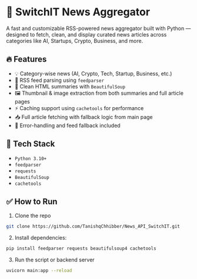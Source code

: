 # 🚀 SwitchIT News Aggregator

A fast and customizable RSS-powered news aggregator built with Python — designed to fetch, clean, and display curated news articles across categories like AI, Startups, Crypto, Business, and more.

## 🔥 Features

- 💡 Category-wise news (AI, Crypto, Tech, Startup, Business, etc.)
- 📰 RSS feed parsing using `feedparser`
- 🧼 Clean HTML summaries with `BeautifulSoup`
- 🖼 Thumbnail & image extraction from both summaries and full article pages
- ⚡ Caching support using `cachetools` for performance
- 📥 Full article fetching with fallback logic from main page
- 🚨 Error-handling and feed fallback included

## 🧠 Tech Stack

- `Python 3.10+`
- `feedparser`
- `requests`
- `BeautifulSoup`
- `cachetools`

## ✅ How to Run

1. Clone the repo
```bash
git clone https://github.com/TanishqChhibber/News_API_SwitchIT.git
```
2. Install dependencies:
```bash
pip install feedparser requests beautifulsoup4 cachetools
```
3. Run the script or backend server
```bash
uvicorn main:app --reload
```
